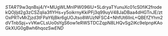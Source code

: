 $START$9w3qnBsj4/Y+MUgWLMnIPW096lU+5LdryaTYunuXc01cS0fiK2frodekQOjljd2g3zCSZqlia3flYHs+y5oikrnyKkiPFj3q99uyV48JaDBaa4dHGTnJE/ztOxPRTvMrZjzd3tFPaY6jBkr6gUOJtso8WUzNFSC4+NhfUt6lInL+QBEfZYhm2dVTnbSpj+vVKwCLsUo0sYgS6ow1eRWSTDCZqpN8LHQvSg2iKc9eIpnpKAoGkXUG0gBwh6hqozSw$END$